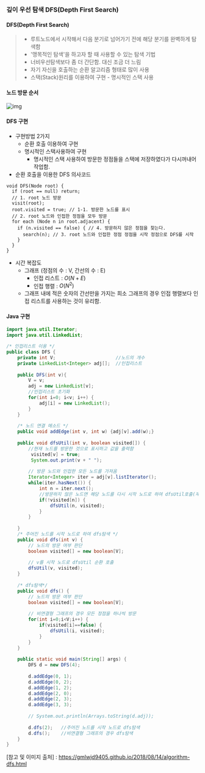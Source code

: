 ### 깊이 우선 탐색 DFS(Depth First Search)



#### DFS(Depth First Search)

>  * 루트노드에서 시작해서 다음 분기로 넘어가기 전에 해당 분기를 완벽하게 탐색함
>  * '맹목적인 탐색'을 하고자 할 때 사용할 수 있는 탐색 기법
>  * 너비우선탐색보다 좀 더 간단함. 대신 조금 더 느림
>  * 자기 자신을 호출하는 순환 알고리즘 형태로 많이 사용
>  * 스택(Stack)원리를 이용하여 구현 - 명시적인 스택 사용



#### 노드 방문 순서

![img](https://gmlwjd9405.github.io/images/algorithm-dfs-vs-bfs/dfs-example.png)





#### DFS 구현

- 구현방법 2가지
  - 순환 호출 이용하여 구현
  - 명시적인 스택사용하여 구현
    - 명시적인 스택 사용하여 방문한 정점들을 스택에 저장하였다가 다시꺼내어 작업함.
- 순환 호출을 이용한 DFS 의사코드

~~~pseudocode
void DFS(Node root) {
  if (root == null) return;
  // 1. root 노드 방문
  visit(root);
  root.visited = true; // 1-1. 방문한 노드를 표시
  // 2. root 노드와 인접한 정점을 모두 방문
  for each (Node n in root.adjacent) {
    if (n.visited == false) { // 4. 방문하지 않은 정점을 찾는다.
      search(n); // 3. root 노드와 인접한 정점 정점을 시작 정점으로 DFS를 시작
    }
  }
}
~~~

- 시간 복잡도 
  - 그래프 (정점의 수 : V, 간선의 수 : E) 
    - 인접 리스트 : $O(N+E)$
    - 인접 행렬 : $O(N^2)$
  - 그래프 내에 적은 숫자의 간선만을 가지는 희소 그래프의 경우 인접 행렬보다 인접 리스트를 사용하는 것이 유리함.



#### Java 구현

~~~java
import java.util.Iterator;
import java.util.LinkedList;

/* 인접리스트 이용 */
public class DFS {
	private int V;						//노드의 개수
	private LinkedList<Integer> adj[];	//인접리스트
	
	public DFS(int v){
		V = v;
		adj = new LinkedList[v];
		//인접리스트 초기화
		for(int i=0; i<v; i++) {
			adj[i] = new LinkedList();
		}
	}
	
	/* 노드 연결 메소드 */
	public void addEdge(int v, int w) {adj[v].add(w);}
	
	public void dfsUtil(int v, boolean visited[]) {
		//현재 노드를 방문한 것으로 표시하고 값을 출력함
		 visited[v] = true;
		 System.out.print(v + " ");
		 
		// 방문 노드와 인접한 모든 노드를 가져옴
		Iterator<Integer> iter = adj[v].listIterator();
		while(iter.hasNext()) {
			int n = iter.next();
			//방문하지 않은 노드면 해당 노드를 다시 시작 노드로 하여 dfsUtil호출(재귀)
			if(!visited[n]) {
				dfsUtil(n, visited);
			}
		}
					
	}
	/* 주어진 노드를 시작 노드로 하여 dfs탐색 */
	public void dfs(int v) {
		// 노드의 방문 여부 판단
		boolean visited[] = new boolean[V];
		
		// v를 시작 노드로 dfsUtil 순환 호출
		dfsUtil(v, visited);
	}
	
	/* dfs탐색*/
	public void dfs() {
		// 노드의 방문 여부 판단
		boolean visited[] = new boolean[V];
		
		// 비연결형 그래프의 경우 모든 정점을 하나씩 방문
		for(int i=0;i<V;i++) {
			if(visited[i]==false) {
				dfsUtil(i, visited);
			}
		}
	}
	
	public static void main(String[] args) {
		DFS d = new DFS(4);
		
		d.addEdge(0, 1);
		d.addEdge(0, 2);
		d.addEdge(1, 2);
		d.addEdge(2, 0);
		d.addEdge(2, 3);
		d.addEdge(3, 3);
		
		// System.out.println(Arrays.toString(d.adj));
		
		d.dfs(2);	//주어진 노드를 시작 노드로 dfs탐색
		d.dfs();	//비연결형 그래프의 경우 dfs탐색
	}
}
~~~



[참고 및 이미지 출처] : https://gmlwjd9405.github.io/2018/08/14/algorithm-dfs.html